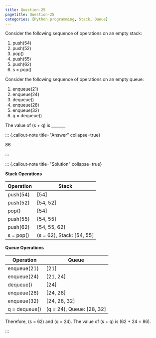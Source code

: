 ```yaml
---
title: Question-25
pagetitle: Question-25
categories: [Python programming, Stack, Queue]
---
```


Consider the following sequence of operations on an empty stack:  

1. push(54)
2. push(52)
3. pop()
4. push(55)
5. push(62)
6. s = pop()

Consider the following sequence of operations on an empty queue:

1. enqueue(21)
2. enqueue(24)
3. dequeue()
4. enqueue(28)
5. enqueue(32)
6. q = dequeue()

The value of \(s + q\) is _______


::: {.callout-note title="Answer" collapse=true}

$86$

:::



::: {.callout-note title="Solution" collapse=true}

**Stack Operations**

| Operation   | Stack   |
|-------------|---------|
| push(54)    | [54]    |
| push(52)    | [54, 52]|
| pop()       | [54]    |
| push(55)    | [54, 55]|
| push(62)    | [54, 55, 62] |
| s = pop()   | \(s = 62\), Stack: [54, 55] |

**Queue Operations**

| Operation       | Queue   |
|-----------------|---------|
| enqueue(21)     | [21]    |
| enqueue(24)     | [21, 24]|
| dequeue()       | [24]    |
| enqueue(28)     | [24, 28]|
| enqueue(32)     | [24, 28, 32]|
| q = dequeue()   | \(q = 24\), Queue: [28, 32] |

Therefore, \(s = 62\) and \(q = 24\). The value of \(s + q\) is \(62 + 24 = 86\).

:::